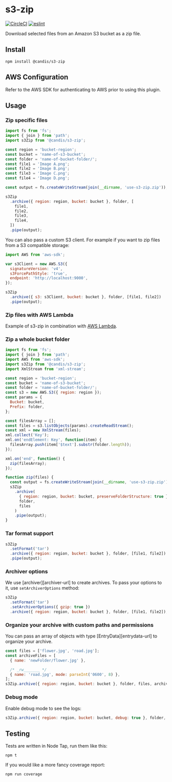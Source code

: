 # s3-zip

[![CircleCI](https://circleci.com/gh/CandisIO/s3-zip/tree/master.svg?style=svg)](https://circleci.com/gh/CandisIO/s3-zip/tree/master) [![eslint](https://img.shields.io/badge/linter-eslint-463fd4.svg)](https://eslint.org/)

Download selected files from an Amazon S3 bucket as a zip file.

## Install

```
npm install @candis/s3-zip
```

## AWS Configuration

Refer to the AWS SDK for authenticating to AWS prior to using this plugin.

## Usage

### Zip specific files

```js
import fs from 'fs';
import { join } from 'path';
import s3Zip from '@candis/s3-zip';

const region = 'bucket-region';
const bucket = 'name-of-s3-bucket';
const folder = 'name-of-bucket-folder/';
const file1 = 'Image A.png';
const file2 = 'Image B.png';
const file3 = 'Image C.png';
const file4 = 'Image D.png';

const output = fs.createWriteStream(join(__dirname, 'use-s3-zip.zip'));

s3Zip
  .archive({ region: region, bucket: bucket }, folder, [
    file1,
    file2,
    file3,
    file4,
  ])
  .pipe(output);
```

You can also pass a custom S3 client. For example if you want to zip files from a S3 compatible storage:

```js
import AWS from 'aws-sdk';

var s3Client = new AWS.S3({
  signatureVersion: 'v4',
  s3ForcePathStyle: 'true',
  endpoint: 'http://localhost:9000',
});

s3Zip
  .archive({ s3: s3Client, bucket: bucket }, folder, [file1, file2])
  .pipe(output);
```

### Zip files with AWS Lambda

Example of s3-zip in combination with [AWS Lambda](aws_lambda.md).

### Zip a whole bucket folder

```js
import fs from 'fs';
import { join } from 'path';
import AWS from 'aws-sdk';
import s3Zip from '@candis/s3-zip';
import XmlStream from 'xml-stream';

const region = 'bucket-region';
const bucket = 'name-of-s3-bucket';
const folder = 'name-of-bucket-folder/';
const s3 = new AWS.S3({ region: region });
const params = {
  Bucket: bucket,
  Prefix: folder,
};

const filesArray = [];
const files = s3.listObjects(params).createReadStream();
const xml = new XmlStream(files);
xml.collect('Key');
xml.on('endElement: Key', function(item) {
  filesArray.push(item['$text'].substr(folder.length));
});

xml.on('end', function() {
  zip(filesArray);
});

function zip(files) {
  const output = fs.createWriteStream(join(__dirname, 'use-s3-zip.zip'));
  s3Zip
    .archive(
      { region: region, bucket: bucket, preserveFolderStructure: true },
      folder,
      files
    )
    .pipe(output);
}
```

### Tar format support

```js
s3Zip
  .setFormat('tar')
  .archive({ region: region, bucket: bucket }, folder, [file1, file2])
  .pipe(output);
```

### Archiver options

We use [archiver][archiver-url] to create archives. To pass your options to it, use `setArchiverOptions` method:

```js
s3Zip
  .setFormat('tar')
  .setArchiverOptions({ gzip: true })
  .archive({ region: region, bucket: bucket }, folder, [file1, file2]);
```

### Organize your archive with custom paths and permissions

You can pass an array of objects with type [EntryData][entrydata-url] to organize your archive.

```js
const files = ['flower.jpg', 'road.jpg'];
const archiveFiles = [
  { name: 'newFolder/flower.jpg' },

  /* _rw_______ */
  { name: 'road.jpg', mode: parseInt('0600', 8) },
];
s3Zip.archive({ region: region, bucket: bucket }, folder, files, archiveFiles);
```

### Debug mode

Enable debug mode to see the logs:

```js
s3Zip.archive({ region: region, bucket: bucket, debug: true }, folder, files);
```

## Testing

Tests are written in Node Tap, run them like this:

```
npm t
```

If you would like a more fancy coverage report:

```
npm run coverage
```
